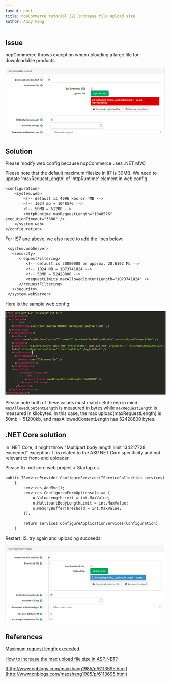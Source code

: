 ```yaml
---
layout: post
title: nopCommerce tutorial (2) increase file upload size
author: Andy Feng
---
```


## Issue ##
nopCommerce throws exception when uploading a large file for downloadable products.

![](/images/posts/20180203-nopcommerce-file-1.png)

## Solution ##

Please modify web.config because nopCommerce uses .NET MVC

Please note that the default maximum filesize in II7 is 30MB. We need to update  'maxRequestLength' of 'httpRuntime' element in web.config. 
	
	<configuration>
	    <system.web>
			<!-- default is 4096 kbs or 4MB -->
			<!-- 1024 mb = 1048576 -->
			<!-- 50MB = 51200 -->
	        <httpRuntime maxRequestLength="1048576" executionTimeout="3600" />
	    </system.web>
	</configuration>

For IIS7 and above, we also need to add the lines below:

	 <system.webServer>
	   <security>
	      <requestFiltering>
			 <!-- default is 30000000 or approx. 28.6102 Mb -->
			 <!-- 1024 MB = 1073741824 -->
			 <!-- 50MB = 52428800 -->
	         <requestLimits maxAllowedContentLength="1073741824" />
	      </requestFiltering>
	   </security>
	 </system.webServer>

Here is the sample web.config:

![](/images/posts/20180203-nopcommerce-file-2.png)

Please note both of these values must match. But keep in mind `maxAllowedContentLength` is measured in bytes while `maxRequestLength` is measured in kilobytes. In this case, the max upload(maxRequestLength) is 50mb = 51200kb, and maxAllowedContentLength has 52428800 bytes.

## .NET Core solution ##
In .NET Core, it might throw "Multipart body length limit 134217728 exceeded" exception. It is related to the ASP.NET Core specificity and not relevant to front-end uploader.

Please fix .net core web project > Startup.cs

	public IServiceProvider ConfigureServices(IServiceCollection services)
	    {
	        services.AddMvc();
	        services.Configure<FormOptions>(o => {
	            o.ValueLengthLimit = int.MaxValue;
	            o.MultipartBodyLengthLimit = int.MaxValue;
	            o.MemoryBufferThreshold = int.MaxValue;
	        });
	
	        return services.ConfigureApplicationServices(Configuration);
	    }

Restart IIS. try again and uploading succeeds:

![](/images/posts/20180203-nopcommerce-file-3.png)

## References ##

[Maximum request length exceeded.
](https://stackoverflow.com/questions/3853767/maximum-request-length-exceeded)

[How to increase the max upload file size in ASP.NET?
](https://stackoverflow.com/questions/288612/how-to-increase-the-max-upload-file-size-in-asp-net)

[http://www.cnblogs.com/maxzhang1985/p/6113695.html](http://www.cnblogs.com/maxzhang1985/p/6113695.html)